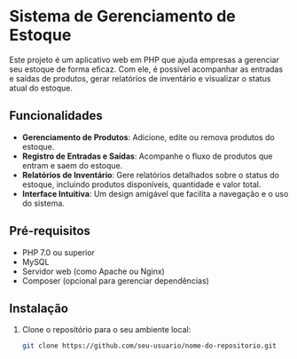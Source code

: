 # Sistema de Gerenciamento de Estoque

Este projeto é um aplicativo web em PHP que ajuda empresas a gerenciar seu estoque de forma eficaz. Com ele, é possível acompanhar as entradas e saídas de produtos, gerar relatórios de inventário e visualizar o status atual do estoque.

## Funcionalidades

- **Gerenciamento de Produtos**: Adicione, edite ou remova produtos do estoque.
- **Registro de Entradas e Saídas**: Acompanhe o fluxo de produtos que entram e saem do estoque.
- **Relatórios de Inventário**: Gere relatórios detalhados sobre o status do estoque, incluindo produtos disponíveis, quantidade e valor total.
- **Interface Intuitiva**: Um design amigável que facilita a navegação e o uso do sistema.

## Pré-requisitos

- PHP 7.0 ou superior
- MySQL
- Servidor web (como Apache ou Nginx)
- Composer (opcional para gerenciar dependências)

## Instalação

1. Clone o repositório para o seu ambiente local:

   ```bash
   git clone https://github.com/seu-usuario/nome-do-repositorio.git

